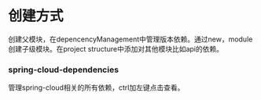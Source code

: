 # 创建方式

创建父模块，在depencencyManagement中管理版本依赖。通过new，module创建子级模块。在project structure中添加对其他模块比如api的依赖。

### spring-cloud-dependencies

管理spring-cloud相关的所有依赖，ctrl加左键点击查看。

